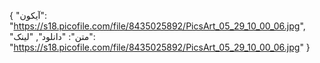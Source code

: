 {
  "آیکون": "https://s18.picofile.com/file/8435025892/PicsArt_05_29_10_00_06.jpg",
  "متن": "دانلود",
  "لینک": "https://s18.picofile.com/file/8435025892/PicsArt_05_29_10_00_06.jpg"
}
